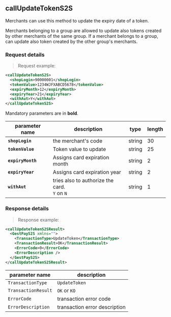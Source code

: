 ## callUpdateTokenS2S 

Merchants can use this method to update the expiry date of a token.

Merchants belonging to a group are allowed to update also tokens created by other merchants of the same group. If a merchant belongs to a group, can update also token created by the other group's merchants.


### Request details 

> Request example: 

```xml
<callUpdateTokenS2S>
  <shopLogin>90000001</shopLogin>
  <tokenValue>1234WJFXABCD5678</tokenValue>
  <expiryMonth>12</expiryMonth>
  <expiryYear>21</expiryYear>
  <withAut>Y</withAut>
</callUpdateTokenS2S>
```

Mandatory parameters are in **bold**. 

| parameter name | description | type | length | 
| -------------- | ----------- | -----|--------| 
| **`shopLogin`** | the merchant's code | string | 30 |  
| **`tokenValue`** | Token value to update | string | 25 
| **`expiryMonth`** | Assigns card expiration month | string | 2
| **`expiryYear`** | Assigns card expiration year | string | 2 
| **`withAut`** | tries also to authorize the card. <br> `Y` on `N` | string | 1

### Response details 

> Response example: 

```xml
<callUpdateTokenS2SResult>
  <GestPayS2S xmlns="">
    <TransactionType>UpdateToken</TransactionType>
    <TransactionResult>OK</TransactionResult>
    <ErrorCode>0</ErrorCode>
    <ErrorDescription />
  </GestPayS2S>
</callUpdateTokenS2SResult>
```

| parameter name | description |  
| -------------- | ----------- |  
| `TransactionType` | `UpdateToken`
| `TransactionResult` | `OK` or `KO`
| `ErrorCode` | transaction error code | 
| `ErrorDescription` | transaction error description